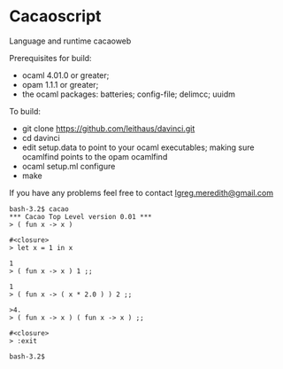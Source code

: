 Cacaoscript
=======

Language and runtime cacaoweb

Prerequisites for build: 
* ocaml 4.01.0 or greater; 
* opam 1.1.1 or greater;
* the ocaml packages: batteries; config-file; delimcc; uuidm

To build:

* git clone https://github.com/leithaus/davinci.git
* cd davinci
* edit setup.data to point to your ocaml executables; making sure ocamlfind points to the opam ocamlfind
* ocaml setup.ml configure
* make
 
If you have any problems feel free to contact lgreg.meredith@gmail.com

    bash-3.2$ cacao
    *** Cacao Top Level version 0.01 *** 
    > ( fun x -> x )
    
    #<closure>
    > let x = 1 in x
    
    1
    > ( fun x -> x ) 1 ;;
    
    1
    > ( fun x -> ( x * 2.0 ) ) 2 ;; 
    
    >4.
    > ( fun x -> x ) ( fun x -> x ) ;; 
    
    #<closure>
    > :exit
    
    bash-3.2$ 

